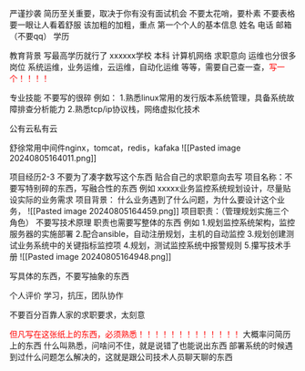 严谨抄袭
简历至关重要，取决于你有没有面试机会
不要太花哨，要朴素
不要表格
要一眼让人看着舒服
该加粗的加粗，重点
第一个个人的基本信息
姓名                          电话                          邮箱（不要qq）
学历                          

教育背景
写最高学历就行了
xxxxxx学校           本科                  计算机网络
求职意向 
运维也分很多岗位
系统运维，业务运维，云运维，自动化运维 等等，需要自己查一查，<font color="#ff0000">写一个！！！！</font>

专业技能
不要写的很碎
例如：
1.熟悉linux常用的发行版本系统管理，具备系统故障排查分析能力
2.熟悉tcp/ip协议栈，网络虚拟化技术

公有云私有云

舒徐常用中间件nginx，tomcat，redis，kafaka
![[Pasted image 20240805164011.png]]

项目经历2-3
不要为了凑字数写这个东西
贴合自己的求职意向去写
项目名称：不要写特别碎的东西，写融合性的东西
例如 xxxxx业务监控系统规划设计，尽量贴设实际的业务需求
项目背景：
什么业务遇到了什么问题，为什么要设计这个业务，
![[Pasted image 20240805164459.png]]
 项目职责：（管理规划实施三个角色）
 不要写技术原理
 职责也需要写整体的东西
 例如
 1.规划监控系统架构，监控服务器的实施部署
 2.配合ansible，自动注册规划，主机的自动监控
 3.规划创建测试业务系统中的关键指标监控项
 4.规划，测试监控系统中报警规则
 5.攥写技术手册
 ![[Pasted image 20240805164948.png]]
 
 写具体的东西，不要写抽象的东西

个人评价
学习，抗压，团队协作


不要百分百靠人家的求职要求，太刻意


<font color="#ff0000">但凡写在这张纸上的东西，必须熟悉！！！！！！！！！！！！！</font>
大概率问简历上的东西
什么叫熟悉，问啥问不住，就是说错了也能说出东西
部署系统的时候遇到过什么问题怎么解决的，这就是跟公司技术人员聊天聊的东西
